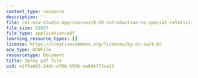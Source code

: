 ```yaml
---
content_type: resource
description: ''
file: /ol-ocw-studio-app/courses/8-20-introduction-to-special-relativity-january-iap-2021/e2f5a60324dce70b593baa846f72ca12_rlC8mLGvong.pdf
file_size: 25957
file_type: application/pdf
learning_resource_types: []
license: https://creativecommons.org/licenses/by-nc-sa/4.0/
ocw_type: OCWFile
resourcetype: Document
title: 3play pdf file
uid: e2f5a603-24dc-e70b-593b-aa846f72ca12
---
```

